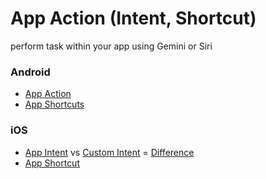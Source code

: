 # App Action (Intent, Shortcut)
perform task within your app using Gemini or Siri

### Android
- [App Action](https://developer.android.com/develop/devices/assistant/get-started)
- [App Shortcuts](https://developer.android.com/develop/ui/views/launch/shortcuts)

### iOS
- [App Intent](https://developer.apple.com/documentation/appintents) vs [Custom Intent](https://developer-rno.apple.com/design/human-interface-guidelines/technologies/siri/custom-intents) = [Difference](https://www.reddit.com/r/iOSProgramming/comments/10uawj1/difference_between_custom_intents_and_app_intents/)
- [App Shortcut](https://developer.apple.com/documentation/appintents/app-shortcuts)


